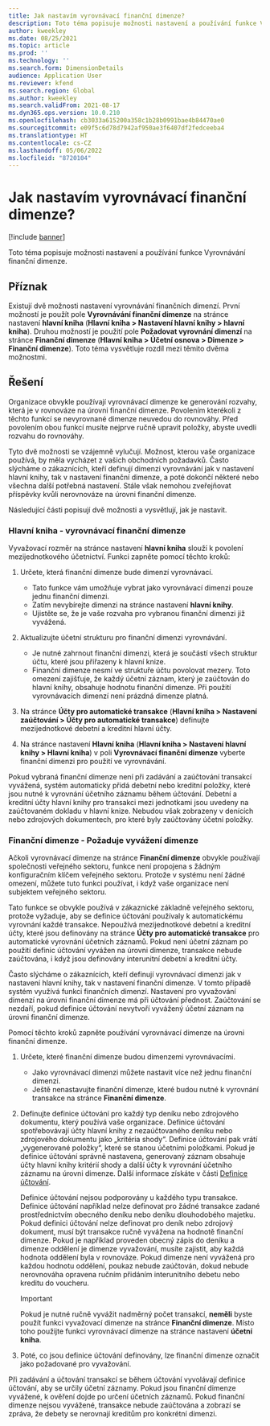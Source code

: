 ```yaml
---
title: Jak nastavím vyrovnávací finanční dimenze?
description: Toto téma popisuje možnosti nastavení a používání funkce Vyrovnávání finanční dimenze.
author: kweekley
ms.date: 08/25/2021
ms.topic: article
ms.prod: ''
ms.technology: ''
ms.search.form: DimensionDetails
audience: Application User
ms.reviewer: kfend
ms.search.region: Global
ms.author: kweekley
ms.search.validFrom: 2021-08-17
ms.dyn365.ops.version: 10.0.210
ms.openlocfilehash: cb3033a615200a358c1b28b0991bae4b84470ae0
ms.sourcegitcommit: e09f5c6d78d7942af950ae3f6407df2fedceeba4
ms.translationtype: HT
ms.contentlocale: cs-CZ
ms.lasthandoff: 05/06/2022
ms.locfileid: "8720104"
---
```

# <a name="how-do-i-set-up-balancing-financial-dimensions"></a>Jak nastavím vyrovnávací finanční dimenze?

[!include [banner](../includes/banner.md)]

Toto téma popisuje možnosti nastavení a používání funkce Vyrovnávání finanční dimenze.

## <a name="symptom"></a>Příznak

Existují dvě možnosti nastavení vyrovnávání finančních dimenzí. První možností je použít pole **Vyrovnávání finanční dimenze** na stránce nastavení **hlavní kniha** (**Hlavní kniha \> Nastavení hlavní knihy \> hlavní kniha**). Druhou možností je použití pole **Požadovat vyrovnání dimenzí** na stránce **Finanční dimenze** (**Hlavní kniha > Účetní osnova \> Dimenze \> Finanční dimenze**). Toto téma vysvětluje rozdíl mezi těmito dvěma možnostmi.

## <a name="resolution"></a>Řešení

Organizace obvykle používají vyrovnávací dimenze ke generování rozvahy, která je v rovnováze na úrovni finanční dimenze. Povolením kterékoli z těchto funkcí se nevyrovnané dimenze neuvedou do rovnováhy. Před povolením obou funkcí musíte nejprve ručně upravit položky, abyste uvedli rozvahu do rovnováhy.

Tyto dvě možnosti se vzájemně vylučují. Možnost, kterou vaše organizace používá, by měla vycházet z vašich obchodních požadavků. Často slýcháme o zákaznících, kteří definují dimenzi vyrovnávání jak v nastavení hlavní knihy, tak v nastavení finanční dimenze, a poté dokončí některé nebo všechna další potřebná nastavení. Stále však nemohou zveřejňovat příspěvky kvůli nerovnováze na úrovni finanční dimenze.

Následující části popisují dvě možnosti a vysvětlují, jak je nastavit.

### <a name="ledger--balancing-financial-dimension"></a>Hlavní kniha - vyrovnávací finanční dimenze

Vyvažovací rozměr na stránce nastavení **hlavní kniha** slouží k povolení mezijednotkového účetnictví. Funkci zapněte pomocí těchto kroků:

1. Určete, která finanční dimenze bude dimenzí vyrovnávací.

    - Tato funkce vám umožňuje vybrat jako vyrovnávací dimenzi pouze jednu finanční dimenzi.
    - Zatím nevybírejte dimenzi na stránce nastavení **hlavní knihy**.
    - Ujistěte se, že je vaše rozvaha pro vybranou finanční dimenzi již vyvážená.

2. Aktualizujte účetní strukturu pro finanční dimenzi vyrovnávání.

    - Je nutné zahrnout finanční dimenzi, která je součástí všech struktur účtu, které jsou přiřazeny k hlavní knize.
    - Finanční dimenze nesmí ve struktuře účtu povolovat mezery. Toto omezení zajišťuje, že každý účetní záznam, který je zaúčtován do hlavní knihy, obsahuje hodnotu finanční dimenze. Při použití vyrovnávacích dimenzí není prázdná dimenze platná.

3. Na stránce **Účty pro automatické transakce** (**Hlavní kniha \> Nastavení zaúčtování \> Účty pro automatické transakce**) definujte mezijednotkové debetní a kreditní hlavní účty.
4. Na stránce nastavení **Hlavní kniha** (**Hlavní kniha \> Nastavení hlavní knihy \> Hlavní kniha**) v poli **Vyrovnávací finanční dimenze** vyberte finanční dimenzi pro použití ve vyrovnávání.

Pokud vybraná finanční dimenze není při zadávání a zaúčtování transakcí vyvážená, systém automaticky přidá debetní nebo kreditní položky, které jsou nutné k vyrovnání účetního záznamu během účtování. Debetní a kreditní účty hlavní knihy pro transakci mezi jednotkami jsou uvedeny na zaúčtovaném dokladu v hlavní knize. Nebudou však zobrazeny v denících nebo zdrojových dokumentech, pro které byly zaúčtovány účetní položky.

### <a name="financial-dimensions--require-the-dimension-to-be-balanced"></a>Finanční dimenze - Požaduje vyvážení dimenze

Ačkoli vyrovnávací dimenze na stránce **Finanční dimenze** obvykle používají společnosti veřejného sektoru, funkce není propojena s žádným konfiguračním klíčem veřejného sektoru. Protože v systému není žádné omezení, můžete tuto funkci používat, i když vaše organizace není subjektem veřejného sektoru.

Tato funkce se obvykle používá v zákaznické základně veřejného sektoru, protože vyžaduje, aby se definice účtování používaly k automatickému vyrovnání každé transakce. Nepoužívá mezijednotkové debetní a kreditní účty, které jsou definovány na stránce **Účty pro automatické transakce** pro automatické vyrovnání účetních záznamů. Pokud není účetní záznam po použití definic účtování vyvážen na úrovni dimenze, transakce nebude zaúčtována, i když jsou definovány interunitní debetní a kreditní účty.

Často slýcháme o zákaznících, kteří definují vyrovnávací dimenzi jak v nastavení hlavní knihy, tak v nastavení finanční dimenze. V tomto případě systém využívá funkci finančních dimenzí. Nastavení pro vyvažování dimenzí na úrovni finanční dimenze má při účtování přednost. Zaúčtování se nezdaří, pokud definice účtování nevytvoří vyvážený účetní záznam na úrovni finanční dimenze.

Pomocí těchto kroků zapněte používání vyrovnávací dimenze na úrovni finanční dimenze.

1. Určete, které finanční dimenze budou dimenzemi vyrovnávacími.

    - Jako vyrovnávací dimenzi můžete nastavit více než jednu finanční dimenzi.
    - Ještě nenastavujte finanční dimenze, které budou nutné k vyrovnání transakce na stránce **Finanční dimenze**.

2. Definujte definice účtování pro každý typ deníku nebo zdrojového dokumentu, který používá vaše organizace. Definice účtování spotřebovávají účty hlavní knihy z nezaúčtovaného deníku nebo zdrojového dokumentu jako „kritéria shody“. Definice účtování pak vrátí „vygenerované položky“, které se stanou účetními položkami. Pokud je definice účtování správně nastavena, generovaný záznam obsahuje účty hlavní knihy kritérií shody a další účty k vyrovnání účetního záznamu na úrovni dimenze. Další informace získáte v části [Definice účtování](posting-definitions.md). 
   
   Definice účtování nejsou podporovány u každého typu transakce. Definice účtování například nelze definovat pro žádné transakce zadané prostřednictvím obecného deníku nebo deníku dlouhodobého majetku. Pokud definici účtování nelze definovat pro deník nebo zdrojový dokument, musí být transakce ručně vyvážena na hodnotě finanční dimenze. Pokud je například proveden obecný zápis do deníku a dimenze oddělení je dimenze vyvažování, musíte zajistit, aby každá hodnota oddělení byla v rovnováze.  Pokud dimenze není vyvážená pro každou hodnotu oddělení, poukaz nebude zaúčtován, dokud nebude nerovnováha opravena ručním přidáním interunitního debetu nebo kreditu do voucheru. 

    > [!IMPORTANT]
    > Pokud je nutné ručně vyvážit nadměrný počet transakcí, **neměli** byste použít funkci vyvažovací dimenze na stránce **Finanční dimenze**. Místo toho použijte funkci vyrovnávací dimenze na stránce nastavení **účetní kniha**.

3. Poté, co jsou definice účtování definovány, lze finanční dimenze označit jako požadované pro vyvažování.

Při zadávání a účtování transakcí se během účtování vyvolávají definice účtování, aby se určily účetní záznamy. Pokud jsou finanční dimenze vyvážené, k ověření dojde po určení účetních záznamů. Pokud finanční dimenze nejsou vyvážené, transakce nebude zaúčtována a zobrazí se zpráva, že debety se nerovnají kreditům pro konkrétní dimenzi.

